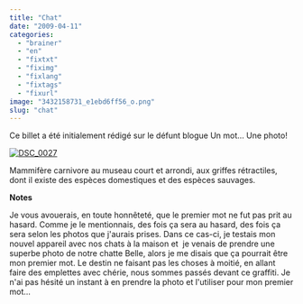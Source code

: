```yaml
---
title: "Chat"
date: "2009-04-11"
categories: 
  - "brainer"
  - "en"
  - "fixtxt"
  - "fiximg"
  - "fixlang"
  - "fixtags"
  - "fixurl"
image: "3432158731_e1ebd6ff56_o.png"
slug: "chat"
---
```


Ce billet a été initialement rédigé sur le défunt blogue Un mot… Une photo!

[![DSC_0027](images/3432158731_e1ebd6ff56_o.png)](https://www.flickr.com/photos/fredericharper/3432158731/ "DSC_0027")

Mammifère carnivore au museau court et arrondi, aux griffes rétractiles, dont il existe des espèces domestiques et des espèces sauvages.

**Notes**

Je vous avouerais, en toute honnêteté, que le premier mot ne fut pas prit au hasard. Comme je le mentionnais, des fois ça sera au hasard, des fois ça sera selon les photos que j'aurais prises. Dans ce cas-ci, je testais mon nouvel appareil avec nos chats à la maison et  je venais de prendre une superbe photo de notre chatte Belle, alors je me disais que ça pourrait être mon premier mot. Le destin ne faisant pas les choses à moitié, en allant faire des emplettes avec chérie, nous sommes passés devant ce graffiti. Je n'ai pas hésité un instant à en prendre la photo et l'utiliser pour mon premier mot...
